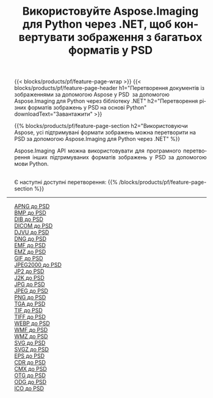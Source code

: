 ﻿---
title: Використовуйте Aspose.Imaging для Python через .NET, щоб конвертувати зображення з багатьох форматів у PSD 
weight: 3920
url: /uk/python-net/conversion/to/psd 
lang: uk
langdirlevel: 2
locales: zh-hans,ja,it,ru,de,es,fr,nl,id,lt,pl,pt,vi,tr,ko,zh-hant,ar,hi,th,sv,cs,uk,he
description: Ви можете використовувати Aspose.Imaging для Python через бібліотеку .NET для перетворення різноманітних форматів у PSD
---

{{< blocks/products/pf/feature-page-wrap >}}
{{< blocks/products/pf/feature-page-header h1="Перетворення документів із зображеннями за допомогою Aspose у PSD  за допомогою Aspose.Imaging для Python через бібліотеку .NET" h2="Перетворення різних форматів зображень у PSD на основі Python" downloadText="Завантажити" >}}


{{% blocks/products/pf/feature-page-section  h2="Використовуючи Aspose, усі підтримувані формати зображень можна перетворити на PSD за допомогою Aspose.Imaging для Python через .NET" %}}
<p align=justify>Aspose.Imaging API можна використовувати для програмного перетворення інших підтримуваних форматів зображень у PSD за допомогою мови Python.</p>
<br/>
Є наступні доступні перетворення:
{{% /blocks/products/pf/feature-page-section %}}
<div class="container-fluid productfamilypage bg-gray">
    <div class="convertypes bg-gray agp-content section">
        <div class="container">
		<hr style="margin-left:-20px;"/>
		<div class="row other-converters">
		    <div class='col-md-2 other-converter remove-lp remove-rp'><a href="/imaging/uk/python-net/conversion/apng-to-psd" >APNG до PSD</a></div>
<div class='col-md-2 other-converter remove-lp remove-rp'><a href="/imaging/uk/python-net/conversion/bmp-to-psd" >BMP до PSD</a></div>
<div class='col-md-2 other-converter remove-lp remove-rp'><a href="/imaging/uk/python-net/conversion/dib-to-psd" >DIB до PSD</a></div>
<div class='col-md-2 other-converter remove-lp remove-rp'><a href="/imaging/uk/python-net/conversion/dicom-to-psd" >DICOM до PSD</a></div>
<div class='col-md-2 other-converter remove-lp remove-rp'><a href="/imaging/uk/python-net/conversion/djvu-to-psd" >DJVU до PSD</a></div>
<div class='col-md-2 other-converter remove-lp remove-rp'><a href="/imaging/uk/python-net/conversion/dng-to-psd" >DNG до PSD</a></div>
<div class='col-md-2 other-converter remove-lp remove-rp'><a href="/imaging/uk/python-net/conversion/emf-to-psd" >EMF до PSD</a></div>
<div class='col-md-2 other-converter remove-lp remove-rp'><a href="/imaging/uk/python-net/conversion/emz-to-psd" >EMZ до PSD</a></div>
<div class='col-md-2 other-converter remove-lp remove-rp'><a href="/imaging/uk/python-net/conversion/gif-to-psd" >GIF до PSD</a></div>
<div class='col-md-2 other-converter remove-lp remove-rp'><a href="/imaging/uk/python-net/conversion/jpeg2000-to-psd" >JPEG2000 до PSD</a></div>
<div class='col-md-2 other-converter remove-lp remove-rp'><a href="/imaging/uk/python-net/conversion/jp2-to-psd" >JP2 до PSD</a></div>
<div class='col-md-2 other-converter remove-lp remove-rp'><a href="/imaging/uk/python-net/conversion/j2k-to-psd" >J2K до PSD</a></div>
<div class='col-md-2 other-converter remove-lp remove-rp'><a href="/imaging/uk/python-net/conversion/jpg-to-psd" >JPG до PSD</a></div>
<div class='col-md-2 other-converter remove-lp remove-rp'><a href="/imaging/uk/python-net/conversion/jpeg-to-psd" >JPEG до PSD</a></div>
<div class='col-md-2 other-converter remove-lp remove-rp'><a href="/imaging/uk/python-net/conversion/png-to-psd" >PNG до PSD</a></div>
<div class='col-md-2 other-converter remove-lp remove-rp'><a href="/imaging/uk/python-net/conversion/tga-to-psd" >TGA до PSD</a></div>
<div class='col-md-2 other-converter remove-lp remove-rp'><a href="/imaging/uk/python-net/conversion/tif-to-psd" >TIF до PSD</a></div>
<div class='col-md-2 other-converter remove-lp remove-rp'><a href="/imaging/uk/python-net/conversion/tiff-to-psd" >TIFF до PSD</a></div>
<div class='col-md-2 other-converter remove-lp remove-rp'><a href="/imaging/uk/python-net/conversion/webp-to-psd" >WEBP до PSD</a></div>
<div class='col-md-2 other-converter remove-lp remove-rp'><a href="/imaging/uk/python-net/conversion/wmf-to-psd" >WMF до PSD</a></div>
<div class='col-md-2 other-converter remove-lp remove-rp'><a href="/imaging/uk/python-net/conversion/wmz-to-psd" >WMZ до PSD</a></div>
<div class='col-md-2 other-converter remove-lp remove-rp'><a href="/imaging/uk/python-net/conversion/svg-to-psd" >SVG до PSD</a></div>
<div class='col-md-2 other-converter remove-lp remove-rp'><a href="/imaging/uk/python-net/conversion/svgz-to-psd" >SVGZ до PSD</a></div>
<div class='col-md-2 other-converter remove-lp remove-rp'><a href="/imaging/uk/python-net/conversion/eps-to-psd" >EPS до PSD</a></div>
<div class='col-md-2 other-converter remove-lp remove-rp'><a href="/imaging/uk/python-net/conversion/cdr-to-psd" >CDR до PSD</a></div>
<div class='col-md-2 other-converter remove-lp remove-rp'><a href="/imaging/uk/python-net/conversion/cmx-to-psd" >CMX до PSD</a></div>
<div class='col-md-2 other-converter remove-lp remove-rp'><a href="/imaging/uk/python-net/conversion/otg-to-psd" >OTG до PSD</a></div>
<div class='col-md-2 other-converter remove-lp remove-rp'><a href="/imaging/uk/python-net/conversion/odg-to-psd" >ODG до PSD</a></div>
<div class='col-md-2 other-converter remove-lp remove-rp'><a href="/imaging/uk/python-net/conversion/ico-to-psd" >ICO до PSD</a></div>
                </div>
        </div>
    </div>
</div>
<br/>

